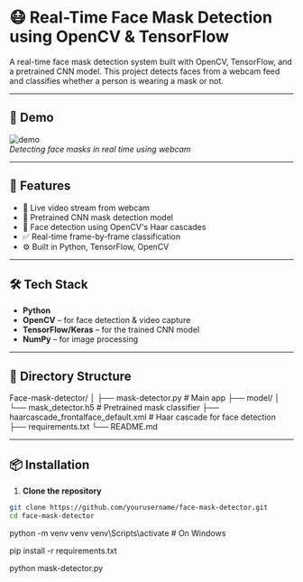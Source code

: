 # 😷 Real-Time Face Mask Detection using OpenCV & TensorFlow

A real-time face mask detection system built with OpenCV, TensorFlow, and a pretrained CNN model. This project detects faces from a webcam feed and classifies whether a person is wearing a mask or not.

---

## 📸 Demo

![demo](https://user-images.githubusercontent.com/your-gif-demo.gif)  
*Detecting face masks in real time using webcam*

---

## 🚀 Features

- 🎥 Live video stream from webcam
- 🧠 Pretrained CNN mask detection model
- 👤 Face detection using OpenCV's Haar cascades
- ✅ Real-time frame-by-frame classification
- ⚙️ Built in Python, TensorFlow, OpenCV

---

## 🛠️ Tech Stack

- **Python**
- **OpenCV** – for face detection & video capture
- **TensorFlow/Keras** – for the trained CNN model
- **NumPy** – for image processing

---

## 📁 Directory Structure

Face-mask-detector/
│
├── mask-detector.py # Main app
├── model/
│ └── mask_detector.h5 # Pretrained mask classifier
├── haarcascade_frontalface_default.xml # Haar cascade for face detection
├── requirements.txt
└── README.md


---

## 📦 Installation

1. **Clone the repository**
```bash
git clone https://github.com/yourusername/face-mask-detector.git
cd face-mask-detector
```

python -m venv venv
venv\Scripts\activate   # On Windows

pip install -r requirements.txt

python mask-detector.py
